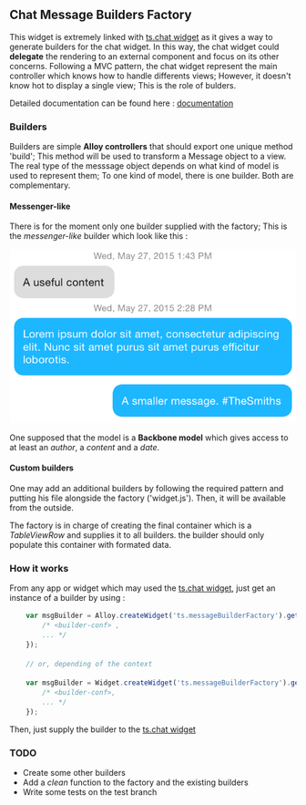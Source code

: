 ## Chat Message Builders Factory
This widget is extremely linked with [ts.chat widget][tschat]
as it gives a way to generate builders for the chat widget.
In this way, the chat widget could **delegate** the rendering to an external component and focus on
its other concerns. Following a MVC pattern, the chat widget represent the main controller which
knows how to handle differents views; However, it doesn't know hot to display a single view; This is
the role of bulders.

Detailed documentation can be found here : [documentation][doc]


### Builders 
Builders are simple **Alloy controllers** that should export one unique method 'build'; This method will
be used to transform a Message object to a view. The real type of the messsage object depends on
what kind of model is used to represent them; To one kind of model, there is one builder. Both are
complementary.

#### Messenger-like 
There is for the moment only one builder supplied with the factory; This is the *messenger-like*
builder which look like this :

![messenger-like](images/messenger-like.png)

One supposed that the model is a **Backbone model** which gives access to at least an *author*, a
*content* and a *date*.

#### Custom builders
One may add an additional builders by following the required pattern and putting his file alongside
the factory ('widget.js'). Then, it will be available from the outside.

The factory is in charge of creating the final container which is a *TableViewRow* and supplies it
to all builders. the builder should only populate this container with formated data. 

### How it works
From any app or widget which may used the [ts.chat widget][tschat], just get an instance of a
builder by using :

```javascript
    var msgBuilder = Alloy.createWidget('ts.messageBuilderFactory').getBuilder(/*<builder-name>*/, {
        /* <builder-conf> ,
        ... */
    });

    // or, depending of the context

    var msgBuilder = Widget.createWidget('ts.messageBuilderFactory').getBuilder(/*<builder-name>*/, {
        /* <builder-conf>,
        ... */
    });
```

Then, just supply the builder to the [ts.chat widget][tschat]

### TODO
- Create some other builders
- Add a *clean* function to the factory and the existing builders
- Write some tests on the test branch


[tschat]: https://github.com/thesmiths-widgets/ts.chat
[doc]: https://thesmiths-widgets/ts.messageBuilderFactory
